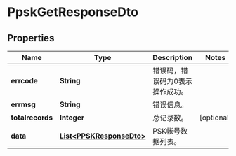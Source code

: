 
# PpskGetResponseDto

## Properties
Name | Type | Description | Notes
------------ | ------------- | ------------- | -------------
**errcode** | **String** | 错误码，错误码为0表示操作成功。 | 
**errmsg** | **String** | 错误信息。 | 
**totalrecords** | **Integer** | 总记录数。 |  [optional]
**data** | [**List&lt;PPSKResponseDto&gt;**](PPSKResponseDto.md) | PSK帐号数据列表。 | 



